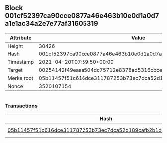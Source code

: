 ## Block 001cf52397ca90cce0877a46e463b10e0d1a0d7a1e1ac34a2e7e77af31605319

Attribute | Value
--- | ---
Height | 30426
Hash | 001cf52397ca90cce0877a46e463b10e0d1a0d7a1e1ac34a2e7e77af31605319
Timestamp | 2021-04-20T07:59:50+00:00
Target | 00254142f49eaaa504dc75712e8378ad5316cbcead634704b3734b6271167cc4
Merke root | 05b11457f51c616dce311787253b73ec7dca52d189cafb2b1d62f631d2929a98
Nonce | 3520107154

```

```

### Transactions

Hash | Amount
--- | ---
[05b11457f51c616dce311787253b73ec7dca52d189cafb2b1d62f631d2929a98](05b11457f51c616dce311787253b73ec7dca52d189cafb2b1d62f631d2929a98.md) | 10.00000000 SKEPTI 
